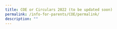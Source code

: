 ```yaml
---
title: COE or Circulars 2022 (to be updated soon)
permalink: /info-for-parents/COE/permalink/
description: ""
---
```

